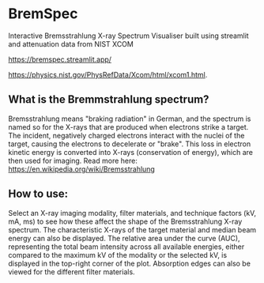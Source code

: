 # BremSpec 
Interactive Bremsstrahlung X-ray Spectrum Visualiser built using streamlit and attenuation data from NIST XCOM

https://bremspec.streamlit.app/

https://physics.nist.gov/PhysRefData/Xcom/html/xcom1.html.

## What is the Bremmstrahlung spectrum? 
Bremsstrahlung means "braking radiation" in German, and the spectrum is named so for the X-rays that are produced when electrons strike a target.
The incident, negatively charged electrons interact with the nuclei of the target, causing the electrons to decelerate or "brake". 
This loss in electron kinetic energy is converted into X-rays (conservation of energy), which are then used for imaging.
Read more here: https://en.wikipedia.org/wiki/Bremsstrahlung

## How to use:
Select an X-ray imaging modality, filter materials, and technique factors (kV, mA, ms) to see how these affect the shape of the Bremsstrahlung X-ray spectrum.
The characteristic X-rays of the target material and median beam energy can also be displayed. 
The relative area under the curve (AUC), representing the total beam intensity across all available energies, either compared to the maximum kV of the modality or the selected kV, is displayed in the top-right corner of the plot.
Absorption edges can also be viewed for the different filter materials.
